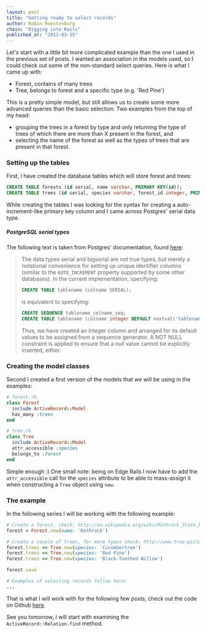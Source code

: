 ```yaml
--- 
layout: post 
title: "Getting ready to select records"
author: Robin Roestenburg 
chain: "Digging into Rails"
published_at: "2012-03-15" 
---
```


Let's start with a little bit more complicated example than the one I used in
the previous set of posts. I wanted an association in the models used, so I
could check out some of the non-standard select queries. Here is what I came up
with: 

* Forest, contains of many trees
* Tree, belongs to forest and a specific type (e.g. 'Red Pine')

This is a pretty simple model, but still allows us to create some more advanced
queries than the basic selection. Two examples from the top of my head:

* grouping the trees in a forest by type and only returning the type of trees
  of which there are more than X present in the forest, and
* selecting the name of the forest as well as the types of trees that are
  present in that forest.

### Setting up the tables
First, I have created the database tables which will store forest and trees:

~~~ sql
CREATE TABLE forests (id serial, name varchar, PRIMARY KEY(id));
CREATE TABLE trees (id serial, species varchar, forest_id integer, PRIMARY KEY(id));
~~~

While creating the tables I was looking for the syntax for creating a
auto-increment-like primary key column and I came across Postgres' serial data
type. 

##### PostgreSQL serial types
The following text is taken from Postgres' documentation, found
[here](http://www.postgresql.org/docs/9.1/static/datatype-numeric.html#DATATYPE-SERIAL):

> The data types serial and bigserial are not true types, but merely a
> notational convenience for setting up unique identifier columns (similar to
> the `AUTO_INCREMENT` property supported by some other databases). In the
> current implementation, specifying: 
> 
> ~~~ sql
> CREATE TABLE tablename (colname SERIAL);
> ~~~
> 
> is equivalent to specifying:
> 
> ~~~ sql
> CREATE SEQUENCE tablename_colname_seq;   
> CREATE TABLE tablename (colname integer DEFAULT nextval('tablename_colname_seq') NOT NULL);
> ~~~
> 
> Thus, we have created an integer column and arranged for its default values to
> be assigned from a sequence generator. A NOT NULL constraint is applied to
> ensure that a null value cannot be explicitly inserted, either. 

### Creating the model classes
Second I created a first version of the models that we will be using in the
examples: 

~~~ ruby
# forest.rb
class Forest                                                                                                                                                                                                         
  include ActiveRecord::Model                                                                                                                                                                                        
  has_many :trees                                                                                                                                                                                                    
end

# tree.rb
class Tree                                                                                                                                                                                                           
  include ActiveRecord::Model                                                                                                                                                                                        
  attr_accessible :species
  belongs_to :forest                                                                                                                                                                                                 
end
~~~

Simple enough :) One small note: being on Edge Rails I now have to add the
`attr_accessible` call for the `species` attribute to be able to mass-assign it
when constructing a `Tree` object using `new`.

### The example
In the following series I will be working with the following example: 

~~~ ruby
# Create a forest, check: http://en.wikipedia.org/wiki/Rothrock_State_Forest                                                                                                                                         
forest = Forest.new(name: 'Rothrock')                                                                                                                                                                                

# Create a couple of trees, for more types check: http://www.tree-pictures.com/tree_types.html                                                                                                                       
forest.trees << Tree.new(species: 'Cucumbertree')                                                                                                                                                                                
forest.trees << Tree.new(species: 'Red Pine')                                                                                                                                                                                    
forest.trees << Tree.new(species: 'Black-Toothed Willow')                                                                                                                                                                        

forest.save

# Examples of selecting records follow here:
...
~~~

That is what I will work with for the following few posts, check out the code on
Github
[here](https://github.com/robinroestenburg/digging-into-rails/tree/master/006-selecting-records).

See you tomorrow, I will start with examining the `ActiveRecord::Relation.find`
method. 
